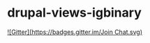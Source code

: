 # drupal-views-igbinary
[![Gitter](https://badges.gitter.im/Join Chat.svg)](https://gitter.im/in2pire/drupal-views-igbinary?utm_source=badge&utm_medium=badge&utm_campaign=pr-badge&utm_content=badge)